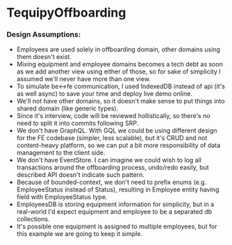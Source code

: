 # TequipyOffboarding

### Design Assumptions:

- Employees are used solely in offboarding domain, other domains using them doesn't exist.
- Mixing equipment and employee domains becomes a tech debt as soon as we add another view using either of those, so for sake of simplicity I assumed we'll never have more than one view.
- To simulate be<->fe communication, I used IndexedDB instead of api (it's as well async) to save your time and deploy live demo online.
- We'll not have other domains, so it doesn't make sense to put things into shared domain (like generic types).
- Since it's interview, code will be reviewed hollistically, so there's no need to split it into commits following SRP.
- We don't have GraphQL. With GQL we could be using different design for the FE codebase (simpler, less scalable), but it's CRUD and not content-heavy platform, so we can put a bit more responsibility of data management to the client side.
- We don't have EventStore. I can imagine we could wish to log all transactions around the offboarding process, undo/redo easily, but described API doesn't indicate such pattern.
- Because of bounded-context, we don't need to prefix enums (e.g. EmployeeStatus instead of Status), resulting in Employee entity having field with EmployeeStatus type.
- EmployeesDB is storing equipment information for simplicity, but in a real-world I'd expect equipment and employee to be a separated db collections.
- It's possible one equipment is assigned to multiple employees, but for this example we are going to keep it simple.
